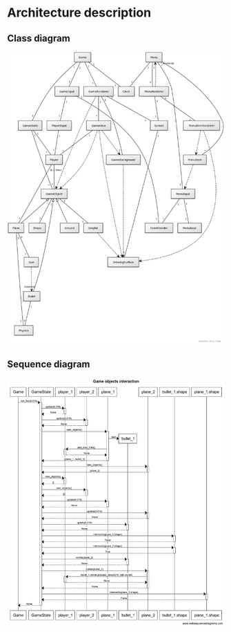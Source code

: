 # Architecture description

## Class diagram
![Class diagram](./class_diagram.png)

## Sequence diagram
![Game objects sequence diagram](./game_objects_sequence_diagram.png)
